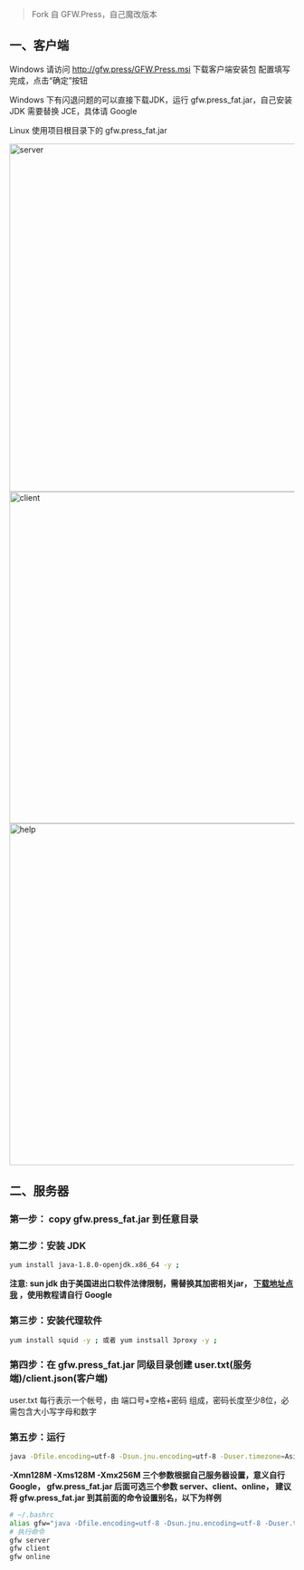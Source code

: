 > Fork 自 GFW.Press，自己魔改版本


## 一、客户端

Windows 请访问 http://gfw.press/GFW.Press.msi 下载客户端安装包 配置填写完成，点击“确定”按钮

Windows 下有闪退问题的可以直接下载JDK，运行 gfw.press_fat.jar，自己安装JDK 需要替换 JCE，具体请 Google

Linux 使用项目根目录下的 gfw.press_fat.jar

<img width="614" alt="server" src="https://cloud.githubusercontent.com/assets/13043245/15628329/f60b8a9a-2530-11e6-9d93-424f7ded2242.png">


<img width="585" alt="client" src="https://cloud.githubusercontent.com/assets/13043245/15628331/fcd97332-2530-11e6-9984-31a60b1fa375.png">

<img width="603" alt="help" src="https://cloud.githubusercontent.com/assets/13043245/15628337/2d647b50-2531-11e6-9682-07e8909e97c0.png">


## 二、服务器

### 第一步： copy gfw.press_fat.jar 到任意目录

### 第二步：安装 JDK

``` sh
yum install java-1.8.0-openjdk.x86_64 -y ;
```

**注意: sun jdk 由于美国进出口软件法律限制，需替换其加密相关jar， [下载地址点我](http://www.oracle.com/technetwork/java/javase/downloads/jce8-download-2133166.html)
，使用教程请自行 Google**

### 第三步：安装代理软件

``` sh
yum install squid -y ; 或者 yum instsall 3proxy -y ;
``` 

### 第四步：在 gfw.press_fat.jar 同级目录创建 user.txt(服务端)/client.json(客户端)

user.txt 每行表示一个帐号，由 端口号+空格+密码 组成，密码长度至少8位，必需包含大小写字母和数字

### 第五步：运行

``` sh
java -Dfile.encoding=utf-8 -Dsun.jnu.encoding=utf-8 -Duser.timezone=Asia/Shanghai -Xmn128M -Xms128M -Xmx256M -jar gfw.press_fat.jar [server/client/online]
```

**-Xmn128M -Xms128M -Xmx256M 三个参数根据自己服务器设置，意义自行 Google，
gfw.press_fat.jar 后面可选三个参数 server、client、online，
建议将 gfw.press_fat.jar 到其前面的命令设置别名，以下为样例**

``` sh
# ~/.bashrc
alias gfw="java -Dfile.encoding=utf-8 -Dsun.jnu.encoding=utf-8 -Duser.timezone=Asia/Shanghai -Xmn128M -Xms128M -Xmx256M -jar gfw.press_fat.jar"
# 执行命令
gfw server
gfw client
gfw online
```


